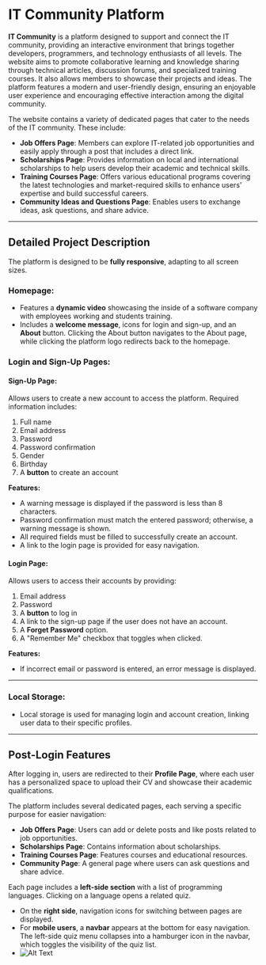 # IT Community Platform

**IT Community** is a platform designed to support and connect the IT community, providing an interactive environment that brings together developers, programmers, and technology enthusiasts of all levels. The website aims to promote collaborative learning and knowledge sharing through technical articles, discussion forums, and specialized training courses. It also allows members to showcase their projects and ideas. The platform features a modern and user-friendly design, ensuring an enjoyable user experience and encouraging effective interaction among the digital community.

The website contains a variety of dedicated pages that cater to the needs of the IT community. These include:

- **Job Offers Page**: Members can explore IT-related job opportunities and easily apply through a post that includes a direct link.
- **Scholarships Page**: Provides information on local and international scholarships to help users develop their academic and technical skills.
- **Training Courses Page**: Offers various educational programs covering the latest technologies and market-required skills to enhance users' expertise and build successful careers.
- **Community Ideas and Questions Page**: Enables users to exchange ideas, ask questions, and share advice.

---

## Detailed Project Description

The platform is designed to be **fully responsive**, adapting to all screen sizes.

### Homepage:
- Features a **dynamic video** showcasing the inside of a software company with employees working and students training.
- Includes a **welcome message**, icons for login and sign-up, and an **About** button. Clicking the About button navigates to the About page, while clicking the platform logo redirects back to the homepage.

### Login and Sign-Up Pages:

#### Sign-Up Page:
Allows users to create a new account to access the platform. Required information includes:
1. Full name
2. Email address
3. Password
4. Password confirmation
5. Gender
6. Birthday
7. A **button** to create an account

**Features:**
- A warning message is displayed if the password is less than 8 characters.
- Password confirmation must match the entered password; otherwise, a warning message is shown.
- All required fields must be filled to successfully create an account.
- A link to the login page is provided for easy navigation.

#### Login Page:
Allows users to access their accounts by providing:
1. Email address
2. Password
3. A **button** to log in
4. A link to the sign-up page if the user does not have an account.
5. A **Forget Password** option.
6. A "Remember Me" checkbox that toggles when clicked.

**Features:**
- If incorrect email or password is entered, an error message is displayed.

---

### Local Storage:
- Local storage is used for managing login and account creation, linking user data to their specific profiles.

---

## Post-Login Features

After logging in, users are redirected to their **Profile Page**, where each user has a personalized space to upload their CV and showcase their academic qualifications.

The platform includes several dedicated pages, each serving a specific purpose for easier navigation:
- **Job Offers Page**: Users can add or delete posts and like posts related to job opportunities.
- **Scholarships Page**: Contains information about scholarships.
- **Training Courses Page**: Features courses and educational resources.
- **Community Page**: A general page where users can ask questions and share advice.

Each page includes a **left-side section** with a list of programming languages. Clicking on a language opens a related quiz.

- On the **right side**, navigation icons for switching between pages are displayed.
- For **mobile users**, a **navbar** appears at the bottom for easy navigation. The left-side quiz menu collapses into a hamburger icon in the navbar, which toggles the visibility of the quiz list.
- ![Alt Text]([image_url](https://github.com/Web1-Teams/8am-grp1-repo/blob/30d9f4c8aabbf49e1f91aa6e39ca559e7daeb34f/43aa73de-63b0-423a-81e8-436c5114fb6a.jpg) "Optional Title")
